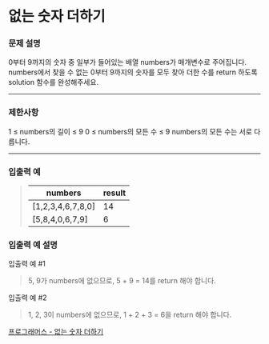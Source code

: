 # 없는 숫자 더하기

### 문제 설명

0부터 9까지의 숫자 중 일부가 들어있는 배열 numbers가 매개변수로 주어집니다. numbers에서 찾을 수 없는 0부터 9까지의 숫자를 모두 찾아 더한 수를 return 하도록 solution 함수를 완성해주세요.

---

### 제한사항

1 ≤ numbers의 길이 ≤ 9
0 ≤ numbers의 모든 수 ≤ 9
numbers의 모든 수는 서로 다릅니다.

---

### 입출력 예

> | numbers           | result |
> | ----------------- | ------ |
> | [1,2,3,4,6,7,8,0] | 14     |
> | [5,8,4,0,6,7,9]   | 6      |

### 입출력 예 설명

입출력 예 #1

> 5, 9가 numbers에 없으므로, 5 + 9 = 14를 return 해야 합니다.

입출력 예 #2

> 1, 2, 3이 numbers에 없으므로, 1 + 2 + 3 = 6을 return 해야 합니다.

[프로그래머스 - 없는 숫자 더하기](https://programmers.co.kr/learn/courses/30/lessons/86051)
